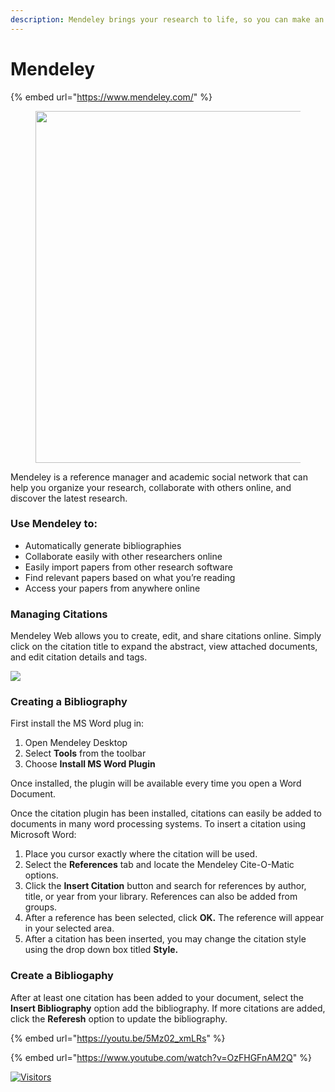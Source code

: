 ```yaml
---
description: Mendeley brings your research to life, so you can make an impact on tomorrow
---
```


# Mendeley

{% embed url="https://www.mendeley.com/" %}

<div data-full-width="false">

<figure><img src="https://libapps.s3.amazonaws.com/accounts/925/images/mendeley2.JPG" alt="" width="563"></figure>

</div>

Mendeley is a reference manager and academic social network that can help you organize your research, collaborate with others online, and discover the latest research.

### Use Mendeley to:

* Automatically generate bibliographies
* Collaborate easily with other researchers online
* Easily import papers from other research software
* Find relevant papers based on what you’re reading
* Access your papers from anywhere online

### Managing Citations

Mendeley Web allows you to create, edit, and share citations online. Simply click on the citation title to expand the abstract, view attached documents, and edit citation details and tags.

![](http://lgimages.s3.amazonaws.com/data/imagemanager/70810/webcitationnotes.jpg)

### Creating a Bibliography

First install the MS Word plug in:

1. Open Mendeley Desktop
2. Select **Tools** from the toolbar
3. Choose **Install MS Word Plugin**

Once installed, the plugin will be available every time you open a Word Document.

Once the citation plugin has been installed, citations can easily be added to documents in many word processing systems. To insert a citation using Microsoft Word:

1. Place you cursor exactly where the citation will be used.
2. Select the **References** tab and locate the Mendeley Cite-O-Matic options.
3. Click the **Insert Citation** button and search for references by author, title, or year from your library. References can also be added from groups.
4. After a reference has been selected, click **OK.** The reference will appear in your selected area.
5. After a citation has been inserted, you may change the citation style using the drop down box titled **Style.**

### **Create a Bibliogaphy**

After at least one citation has been added to your document, select the **Insert Bibliography** option add the bibliography. If more citations are added, click the **Referesh** option to update the bibliography.

{% embed url="https://youtu.be/5Mz02_xmLRs" %}

{% embed url="https://www.youtube.com/watch?v=OzFHGFnAM2Q" %}


[![Visitors](https://api.visitorbadge.io/api/visitors?path=https%3A%2F%2Fgithub.com%2Fdrshahizan\&labelColor=%23697689\&countColor=%23555555\&style=plastic)](https://visitorbadge.io/status?path=https%3A%2F%2Fgithub.com%2Fdrshahizan)
